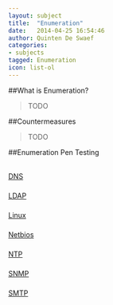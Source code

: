 ```yaml
---
layout: subject
title:  "Enumeration"
date:   2014-04-25 16:54:46
author: Quinten De Swaef
categories:
- subjects
tagged: Enumeration
icon: list-ol
---
```


##What is Enumeration?

> TODO

##Countermeasures

> TODO

##Enumeration Pen Testing

<div class="col-md-3" style="margin-top: 5px; margin-bottom: 5px;">
  <a class="btn btn-lg btn-success btn-block btn-rounded" href="{{site.baseurl}}/learn/subjects/enumeration/dns">
    <i class="fa fa-{{ subject.icon }} fa-4x center"></i><br /> DNS<br>
  </a>
</div>

<div class="col-md-3" style="margin-top: 5px; margin-bottom: 5px;">
  <a class="btn btn-lg btn-success btn-block btn-rounded" href="{{site.baseurl}}/learn/subjects/enumeration/ldap">
    <i class="fa fa-{{ subject.icon }} fa-4x center"></i><br /> LDAP<br>
  </a>
</div>

<div class="col-md-3" style="margin-top: 5px; margin-bottom: 5px;">
  <a class="btn btn-lg btn-success btn-block btn-rounded" href="{{site.baseurl}}/learn/subjects/enumeration/linux">
    <i class="fa fa-{{ subject.icon }} fa-4x center"></i><br /> Linux<br>
  </a>
</div>

<div class="col-md-3" style="margin-top: 5px; margin-bottom: 5px;">
  <a class="btn btn-lg btn-success btn-block btn-rounded" href="{{site.baseurl}}/learn/subjects/enumeration/netbios">
    <i class="fa fa-{{ subject.icon }} fa-4x center"></i><br /> Netbios<br>
  </a>
</div>

<div class="col-md-3" style="margin-top: 5px; margin-bottom: 5px;">
  <a class="btn btn-lg btn-success btn-block btn-rounded" href="{{site.baseurl}}/learn/subjects/enumeration/ntp">
    <i class="fa fa-{{ subject.icon }} fa-4x center"></i><br /> NTP<br>
  </a>
</div>

<div class="col-md-3" style="margin-top: 5px; margin-bottom: 5px;">
  <a class="btn btn-lg btn-success btn-block btn-rounded" href="{{site.baseurl}}/learn/subjects/enumeration/snmp">
    <i class="fa fa-{{ subject.icon }} fa-4x center"></i><br /> SNMP<br>
  </a>
</div>

<div class="col-md-3" style="margin-top: 5px; margin-bottom: 5px;">
  <a class="btn btn-lg btn-success btn-block btn-rounded" href="{{site.baseurl}}/learn/subjects/enumeration/smtp">
    <i class="fa fa-{{ subject.icon }} fa-4x center"></i><br /> SMTP<br>
  </a>
</div>

<div class="row" style="margin-bottom: 2%;"></div>
